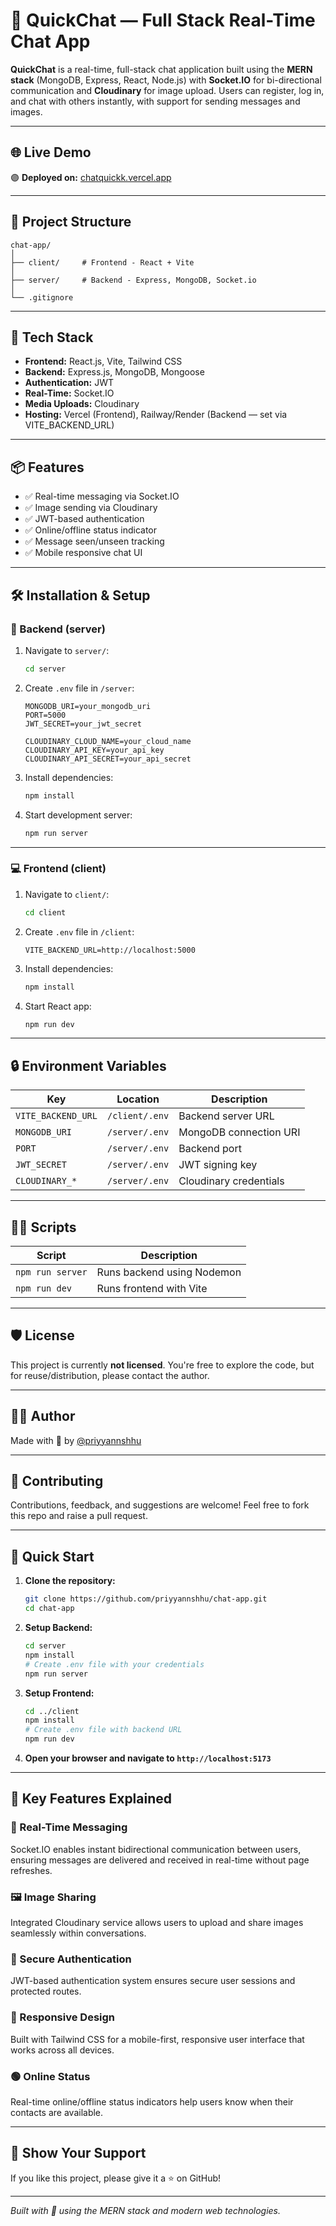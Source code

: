 # 💜 QuickChat — Full Stack Real-Time Chat App

**QuickChat** is a real-time, full-stack chat application built using the **MERN stack** (MongoDB, Express, React, Node.js) with **Socket.IO** for bi-directional communication and **Cloudinary** for image upload. Users can register, log in, and chat with others instantly, with support for sending messages and images.

---

## 🌐 Live Demo

🟣 **Deployed on:** [chatquickk.vercel.app](https://chatquickk.vercel.app)

---

## 📁 Project Structure

```
chat-app/
│
├── client/     # Frontend - React + Vite
│
├── server/     # Backend - Express, MongoDB, Socket.io
│
└── .gitignore
```

---

## 🚀 Tech Stack

- **Frontend:** React.js, Vite, Tailwind CSS
- **Backend:** Express.js, MongoDB, Mongoose
- **Authentication:** JWT
- **Real-Time:** Socket.IO
- **Media Uploads:** Cloudinary
- **Hosting:** Vercel (Frontend), Railway/Render (Backend — set via VITE_BACKEND_URL)

---

## 📦 Features

- ✅ Real-time messaging via Socket.IO
- ✅ Image sending via Cloudinary
- ✅ JWT-based authentication
- ✅ Online/offline status indicator
- ✅ Message seen/unseen tracking
- ✅ Mobile responsive chat UI

---

## 🛠️ Installation & Setup

### 🔧 Backend (server)

1. Navigate to `server/`:
   ```bash
   cd server
   ```

2. Create `.env` file in `/server`:
   ```env
   MONGODB_URI=your_mongodb_uri
   PORT=5000
   JWT_SECRET=your_jwt_secret

   CLOUDINARY_CLOUD_NAME=your_cloud_name
   CLOUDINARY_API_KEY=your_api_key
   CLOUDINARY_API_SECRET=your_api_secret
   ```

3. Install dependencies:
   ```bash
   npm install
   ```

4. Start development server:
   ```bash
   npm run server
   ```

---

### 💻 Frontend (client)

1. Navigate to `client/`:
   ```bash
   cd client
   ```

2. Create `.env` file in `/client`:
   ```env
   VITE_BACKEND_URL=http://localhost:5000
   ```

3. Install dependencies:
   ```bash
   npm install
   ```

4. Start React app:
   ```bash
   npm run dev
   ```

---

## 🔒 Environment Variables

| Key                | Location       | Description            |
| ------------------ | -------------- | ---------------------- |
| `VITE_BACKEND_URL` | `/client/.env` | Backend server URL     |
| `MONGODB_URI`      | `/server/.env` | MongoDB connection URI |
| `PORT`             | `/server/.env` | Backend port           |
| `JWT_SECRET`       | `/server/.env` | JWT signing key        |
| `CLOUDINARY_*`     | `/server/.env` | Cloudinary credentials |

---

## 🧑‍💻 Scripts

| Script           | Description                |
| ---------------- | -------------------------- |
| `npm run server` | Runs backend using Nodemon |
| `npm run dev`    | Runs frontend with Vite    |

---

## 🛡️ License

This project is currently **not licensed**. You're free to explore the code, but for reuse/distribution, please contact the author.

---

## 🙋‍♂️ Author

Made with 💜 by [@priyyannshhu](https://github.com/priyyannshhu)

---

## 📣 Contributing

Contributions, feedback, and suggestions are welcome! Feel free to fork this repo and raise a pull request.

---

## 🚨 Quick Start

1. **Clone the repository:**
   ```bash
   git clone https://github.com/priyyannshhu/chat-app.git
   cd chat-app
   ```

2. **Setup Backend:**
   ```bash
   cd server
   npm install
   # Create .env file with your credentials
   npm run server
   ```

3. **Setup Frontend:**
   ```bash
   cd ../client
   npm install
   # Create .env file with backend URL
   npm run dev
   ```

4. **Open your browser and navigate to `http://localhost:5173`**

---

## 🎯 Key Features Explained

### 💬 Real-Time Messaging
Socket.IO enables instant bidirectional communication between users, ensuring messages are delivered and received in real-time without page refreshes.

### 🖼️ Image Sharing
Integrated Cloudinary service allows users to upload and share images seamlessly within conversations.

### 🔐 Secure Authentication
JWT-based authentication system ensures secure user sessions and protected routes.

### 📱 Responsive Design
Built with Tailwind CSS for a mobile-first, responsive user interface that works across all devices.

### 🟢 Online Status
Real-time online/offline status indicators help users know when their contacts are available.

---

## 🌟 Show Your Support

If you like this project, please give it a ⭐ on GitHub!

---

*Built with 💜 using the MERN stack and modern web technologies.*
